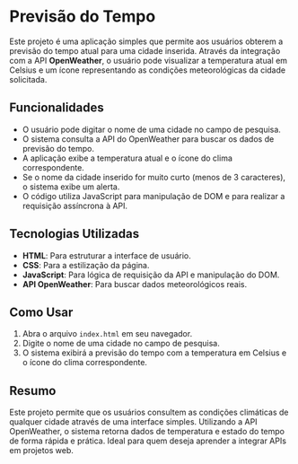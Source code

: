 # Previsão do Tempo

Este projeto é uma aplicação simples que permite aos usuários obterem a previsão do tempo atual para uma cidade inserida. Através da integração com a API **OpenWeather**, o usuário pode visualizar a temperatura atual em Celsius e um ícone representando as condições meteorológicas da cidade solicitada.

## Funcionalidades

- O usuário pode digitar o nome de uma cidade no campo de pesquisa.
- O sistema consulta a API do OpenWeather para buscar os dados de previsão do tempo.
- A aplicação exibe a temperatura atual e o ícone do clima correspondente.
- Se o nome da cidade inserido for muito curto (menos de 3 caracteres), o sistema exibe um alerta.
- O código utiliza JavaScript para manipulação de DOM e para realizar a requisição assíncrona à API.

## Tecnologias Utilizadas

- **HTML**: Para estruturar a interface de usuário.
- **CSS**: Para a estilização da página.
- **JavaScript**: Para lógica de requisição da API e manipulação do DOM.
- **API OpenWeather**: Para buscar dados meteorológicos reais.

## Como Usar

1. Abra o arquivo `index.html` em seu navegador.
2. Digite o nome de uma cidade no campo de pesquisa.
3. O sistema exibirá a previsão do tempo com a temperatura em Celsius e o ícone do clima correspondente.

## Resumo

Este projeto permite que os usuários consultem as condições climáticas de qualquer cidade através de uma interface simples. Utilizando a API OpenWeather, o sistema retorna dados de temperatura e estado do tempo de forma rápida e prática. Ideal para quem deseja aprender a integrar APIs em projetos web.
